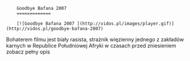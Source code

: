 
        Goodbye Bafana 2007 
        =============
        
        [![Goodbye Bafana 2007 ](http://vidos.pl/images/player.gif)](http://vidos.pl/goodbye-bafana-2007)
        
        
 Bohaterem filmu jest biały rasista, strażnik więzienny jednego z zakładów karnych w Republice Południowej Afryki w czasach przed zniesieniem zobacz pełny opis
    